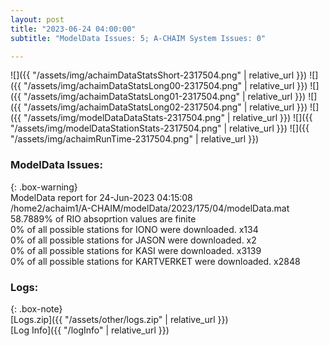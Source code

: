 ```yaml
---
layout: post
title: "2023-06-24 04:00:00"
subtitle: "ModelData Issues: 5; A-CHAIM System Issues: 0"

---
```


![]({{ "/assets/img/achaimDataStatsShort-2317504.png" | relative_url }})
![]({{ "/assets/img/achaimDataStatsLong00-2317504.png" | relative_url }})
![]({{ "/assets/img/achaimDataStatsLong01-2317504.png" | relative_url }})
![]({{ "/assets/img/achaimDataStatsLong02-2317504.png" | relative_url }})
![]({{ "/assets/img/modelDataDataStats-2317504.png" | relative_url }})
![]({{ "/assets/img/modelDataStationStats-2317504.png" | relative_url }})
![]({{ "/assets/img/achaimRunTime-2317504.png" | relative_url }})


### ModelData Issues:  
  
{: .box-warning}  
 ModelData report for 24-Jun-2023 04:15:08   
 /home2/achaim1/A-CHAIM/modelData/2023/175/04/modelData.mat   
 58.7889% of RIO absoprtion values are finite   
 0% of all possible stations for IONO were downloaded. x134   
 0% of all possible stations for JASON were downloaded. x2   
 0% of all possible stations for KASI were downloaded. x3139   
 0% of all possible stations for KARTVERKET were downloaded. x2848   
  


### Logs:  
  
{: .box-note}  
[Logs.zip]({{ "/assets/other/logs.zip" | relative_url }})  
[Log Info]({{ "/logInfo" | relative_url }})  
